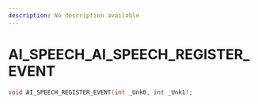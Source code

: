 ```yaml
---
description: No description available 
---
```


# AI_SPEECH\_AI_SPEECH_REGISTER_EVENT

```cpp
void AI_SPEECH_REGISTER_EVENT(int _Unk0, int _Unk1);
```